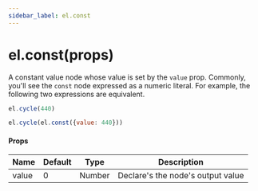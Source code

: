 ```yaml
---
sidebar_label: el.const
---
```


# el.const(props)

A constant value node whose value is set by the `value` prop. Commonly, you'll
see the `const` node expressed as a numeric literal. For example, the following
two expressions are equivalent.

```js
el.cycle(440)
```

```js
el.cycle(el.const({value: 440}))
```

#### Props

| Name     | Default  | Type   | Description                            |
| -------- | -------- | -------|--------------------------------------- |
| value    | 0        | Number | Declare's the node's output value      |
